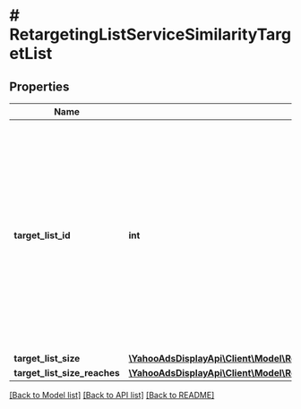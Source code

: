 # # RetargetingListServiceSimilarityTargetList

## Properties

Name | Type | Description | Notes
------------ | ------------- | ------------- | -------------
**target_list_id** | **int** | &lt;div lang&#x3D;\&quot;ja\&quot;&gt; 類似ユーザーをリターゲティングするターゲットIDです。&lt;br&gt; このフィールドは、ADD時に必須となり、SETおよびREMOVE時に無視されます。 &lt;/div&gt; &lt;div lang&#x3D;\&quot;en\&quot;&gt; Target ID for retargeting similar users. &lt;br&gt; This field is required in ADD operation, and will be ignored in SET and REMOVE operation. &lt;/div&gt; | [optional]
**target_list_size** | [**\YahooAdsDisplayApi\Client\Model\RetargetingListServiceTargetListSize**](RetargetingListServiceTargetListSize.md) |  | [optional]
**target_list_size_reaches** | [**\YahooAdsDisplayApi\Client\Model\RetargetingListServiceTargetListSizeReaches[]**](RetargetingListServiceTargetListSizeReaches.md) |  | [optional]

[[Back to Model list]](../../README.md#models) [[Back to API list]](../../README.md#endpoints) [[Back to README]](../../README.md)
